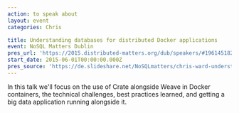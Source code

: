 ```yaml
---
action: to speak about
layout: event
categories: Chris

title: Understanding databases for distributed Docker applications
event: NoSQL Matters Dublin
pres_url: 'https://2015.distributed-matters.org/dub/speakers/#1961451827466'
start_date: 2015-06-01T00:00:00.000Z
pres_source: 'https://de.slideshare.net/NoSQLmatters/chris-ward-understanding-databases-for-distributed-docker-applications-nosql-matters-dublin-2015'
---
```


In this talk we'll focus on the use of Crate alongside Weave in Docker containers, the technical challenges, best practices learned, and getting a big data application running alongside it.

